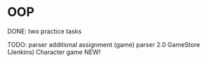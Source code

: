# OOP


DONE: two practice tasks

TODO: parser
      additional assignment (game)
      parser 2.0
      GameStore (Jenkins)
      Character game NEW!